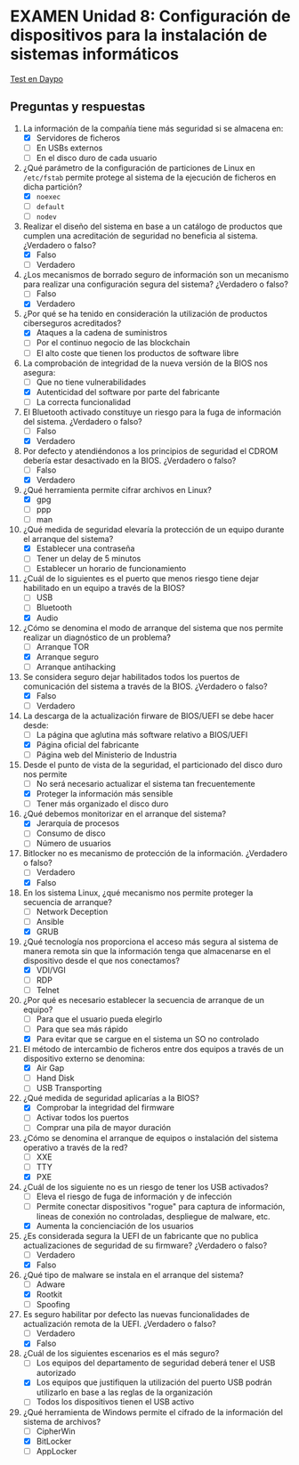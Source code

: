 # EXAMEN Unidad 8: Configuración de dispositivos para la instalación de sistemas informáticos

[Test en Daypo](https://www.daypo.com/br-8.html)

## Preguntas y respuestas

1. La información de la compañía tiene más seguridad si se almacena en:
	- [x] Servidores de ficheros
	- [ ] En USBs externos
	- [ ] En el disco duro de cada usuario

2. ¿Qué parámetro de la configuración de particiones de Linux en `/etc/fstab` permite protege al sistema de la ejecución de ficheros en dicha partición?
	- [x] `noexec`
	- [ ] `default`
	- [ ] `nodev`

3. Realizar el diseño del sistema en base a un catálogo de productos que cumplen una acreditación de seguridad no beneficia al sistema. ¿Verdadero o falso?
	- [x] Falso
	- [ ] Verdadero

4. ¿Los mecanismos de borrado seguro de información son un mecanismo para realizar una configuración segura del sistema? ¿Verdadero o falso?
	- [ ] Falso
	- [x] Verdadero

5. ¿Por qué se ha tenido en consideración la utilización de productos ciberseguros acreditados?
	- [x] Ataques a la cadena de suministros
	- [ ] Por el continuo negocio de las blockchain
	- [ ] El alto coste que tienen los productos de software libre

6. La comprobación de integridad de la nueva versión de la BIOS nos asegura:
	- [ ] Que no tiene vulnerabilidades
	- [x] Autenticidad del software por parte del fabricante
	- [ ] La correcta funcionalidad

7. El Bluetooth activado constituye un riesgo para la fuga de información del sistema. ¿Verdadero o falso?
	- [ ] Falso
	- [x] Verdadero

8. Por defecto y atendiéndonos a los principios de seguridad el CDROM debería estar desactivado en la BIOS. ¿Verdadero o falso?
	- [ ] Falso
	- [x] Verdadero

9. ¿Qué herramienta permite cifrar archivos en Linux?
	- [x] gpg
	- [ ] ppp
	- [ ] man

10. ¿Qué medida de seguridad elevaría la protección de un equipo durante el arranque del sistema?
	- [x] Establecer una contraseña
	- [ ] Tener un delay de 5 minutos
	- [ ] Establecer un horario de funcionamiento

11. ¿Cuál de lo siguientes es el puerto que menos riesgo tiene dejar habilitado en un equipo a través de la BIOS?
	- [ ] USB
	- [ ] Bluetooth
	- [x] Audio

12. ¿Cómo se denomina el modo de arranque del sistema que nos permite realizar un diagnóstico de un problema?
	- [ ] Arranque TOR
	- [x] Arranque seguro
	- [ ] Arranque antihacking

13. Se considera seguro dejar habilitados todos los puertos de comunicación del sistema a través de la BIOS. ¿Verdadero o falso?
	- [x] Falso
	- [ ] Verdadero

14. La descarga de la actualización firware de BIOS/UEFI se debe hacer desde:
	- [ ] La página que aglutina más software relativo a BIOS/UEFI
	- [x] Página oficial del fabricante
	- [ ] Página web del Ministerio de Industria

15. Desde el punto de vista de la seguridad, el particionado del disco duro nos permite
	- [ ] No será necesario actualizar el sistema tan frecuentemente
	- [x] Proteger la información más sensible
	- [ ] Tener más organizado el disco duro

16. ¿Qué debemos monitorizar en el arranque del sistema?
	- [x] Jerarquía de procesos
	- [ ] Consumo de disco
	- [ ] Número de usuarios

17. Bitlocker no es mecanismo de protección de la información. ¿Verdadero o falso?
	- [ ] Verdadero
	- [x] Falso

18. En los sistema Linux, ¿qué mecanismo nos permite proteger la secuencia de arranque?
	- [ ] Network Deception
	- [ ] Ansible
	- [x] GRUB

19. ¿Qué tecnología nos proporciona el acceso más segura al sistema de manera remota sin que la información tenga que almacenarse en el dispositivo desde el que nos conectamos?
	- [x] VDI/VGI
	- [ ] RDP
	- [ ] Telnet

20. ¿Por qué es necesario establecer la secuencia de arranque de un equipo?
	- [ ] Para que el usuario pueda elegirlo
	- [ ] Para que sea más rápido
	- [x] Para evitar que se cargue en el sistema un SO no controlado

21. El método de intercambio de ficheros entre dos equipos a través de un dispositivo externo se denomina:
	- [x] Air Gap
	- [ ] Hand Disk
	- [ ] USB Transporting

22. ¿Qué medida de seguridad aplicarías a la BIOS?
	- [x] Comprobar la integridad del firmware
	- [ ] Activar todos los puertos
	- [ ] Comprar una pila de mayor duración

23. ¿Cómo se denomina el arranque de equipos o instalación del sistema operativo a través de la red?
	- [ ] XXE
	- [ ] TTY
	- [x] PXE

24. ¿Cuál de los siguiente no es un riesgo de tener los USB activados?
	- [ ] Eleva el riesgo de fuga de información y de infección
	- [ ] Permite conectar dispositivos "rogue" para captura de información, lineas de conexión no controladas, despliegue de malware, etc.
	- [x] Aumenta la concienciación de los usuarios

25. ¿Es considerada segura la UEFI de un fabricante que no publica actualizaciones de seguridad de su firmware? ¿Verdadero o falso?
	- [ ] Verdadero
	- [x] Falso

26. ¿Qué tipo de malware se instala en el arranque del sistema?
	- [ ] Adware
	- [x] Rootkit
	- [ ] Spoofing

27. Es seguro habilitar por defecto las nuevas funcionalidades de actualización remota de la UEFI. ¿Verdadero o falso?
	- [ ] Verdadero
	- [x] Falso

28. ¿Cuál de los siguientes escenarios es el más seguro?
	- [ ] Los equipos del departamento de seguridad deberá tener el USB autorizado
	- [x] Los equipos que justifiquen la utilización del puerto USB podrán utilizarlo en base a las reglas de la organización
	- [ ] Todos los dispositivos tienen el USB activo

29. ¿Qué herramienta de Windows permite el cifrado de la información del sistema de archivos?
	- [ ] CipherWin
	- [x] BitLocker
	- [ ] AppLocker